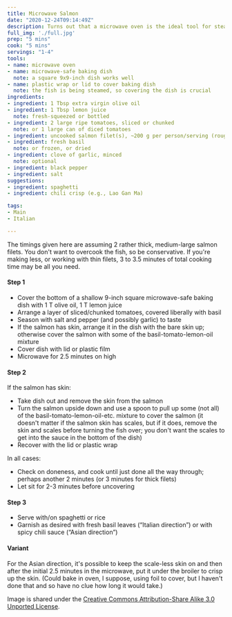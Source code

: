 ```yaml
---
title: Microwave Salmon
date: "2020-12-24T09:14:49Z"
description: Turns out that a microwave oven is the ideal tool for steaming fish
full_img: './full.jpg'
prep: "5 mins"
cook: "5 mins"
servings: "1-4"
tools:
- name: microwave oven
- name: microwave-safe baking dish
  note: a square 9x9-inch dish works well
- name: plastic wrap or lid to cover baking dish
  note: the fish is being steamed, so covering the dish is crucial
ingredients:
- ingredient: 1 Tbsp extra virgin olive oil
- ingredient: 1 Tbsp lemon juice
  note: fresh-squeezed or bottled
- ingredient: 2 large ripe tomatoes, sliced or chunked
  note: or 1 large can of diced tomatoes
- ingredient: uncooked salmon filet(s), ~200 g per person/serving (roughly ⅓-½ lb), with or without skin
- ingredient: fresh basil
  note: or frozen, or dried
- ingredient: clove of garlic, minced
  note: optional
- ingredient: black pepper
- ingredient: salt
suggestions:
- ingredient: spaghetti
- ingredient: chili crisp (e.g., Lao Gan Ma)

tags:
- Main
- Italian

---
```


The timings given here are assuming 2 rather thick, medium-large salmon filets. You don't want to overcook the fish, so be conservative. If you're making less, or working with thin filets, 3 to 3.5 minutes of total cooking time may be all you need.

#### Step 1

* Cover the bottom of a shallow 9-inch square microwave-safe baking dish with 1 T olive oil, 1 T lemon juice
* Arrange a layer of sliced/chunked tomatoes, covered liberally with basil
* Season with salt and pepper (and possibly garlic) to taste
* If the salmon has skin, arrange it in the dish with the bare skin up; otherwise cover the salmon with some of the basil-tomato-lemon-oil mixture
* Cover dish with lid or plastic film 
* Microwave for 2.5 minutes on high

#### Step 2

If the salmon has skin:

* Take dish out and remove the skin from the salmon
* Turn the salmon upside down and use a spoon to pull up some (not all) of the basil-tomato-lemon-oil-etc. mixture to cover the salmon (it doesn't matter if the salmon skin has scales, but if it does, remove the skin and scales before turning the fish over; you don't want the scales to get into the sauce in the bottom of the dish)
* Recover with the lid or plastic wrap

In all cases:

* Check on doneness, and cook until just done all the way through; perhaps another 2 minutes (or 3 minutes for thick filets)
* Let sit for 2-3 minutes before uncovering

#### Step 3

* Serve with/on spaghetti or rice
* Garnish as desired with fresh basil leaves (“Italian direction”) or with spicy chili sauce (“Asian direction”)

#### Variant

For the Asian direction, it's possible to keep the scale-less skin on and then after the initial 2.5 minutes in the microwave, put it under the broiler to crisp up the skin. (Could bake in oven, I suppose, using foil to cover, but I haven't done that and so have no clue how long it would take.)

Image is shared under the [Creative Commons Attribution-Share Alike 3.0 Unported License](https://creativecommons.org/licenses/by-sa/3.0/deed.en).
